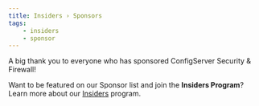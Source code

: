 ```yaml
---
title: Insiders › Sponsors
tags:
    - insiders
    - sponsor
---
```


A big thank you to everyone who has sponsored ConfigServer Security & Firewall!  

Want to be featured on our Sponsor list and join the **Insiders Program**? Learn more about our [Insiders](../insiders/index.md) program.

<br />

<div class="mdx-sponsorship" data-mdx-component="sponsorship">
    <div class="mdx-sponsorship__list"></div>
</div>

<br />
<br />